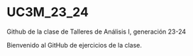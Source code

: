 # UC3M_23_24
Github de la clase de Talleres de Análisis I, generación 23-24

Bienvenido al GitHub de ejercicios de la clase. 
